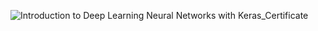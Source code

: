 ![Introduction to Deep Learning   Neural Networks with Keras_Certificate](https://github.com/user-attachments/assets/1365adde-ac08-4c71-8c3a-9c4bff268600)
